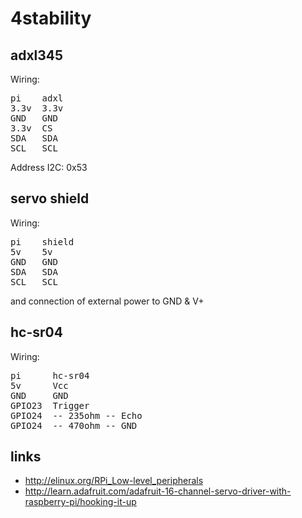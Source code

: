 4stability
==========

adxl345
-------

Wiring:

<pre>
pi    adxl
3.3v  3.3v
GND   GND
3.3v  CS
SDA   SDA
SCL   SCL
</pre>

Address I2C: 0x53


servo shield
------------

Wiring:

<pre>
pi    shield
5v    5v
GND   GND
SDA   SDA
SCL   SCL
</pre>

and connection of external power to GND & V+


hc-sr04
-------

Wiring:

<pre>
pi      hc-sr04
5v      Vcc
GND     GND
GPIO23  Trigger
GPIO24  -- 235ohm -- Echo
GPIO24  -- 470ohm -- GND
</pre>


links
-----

+ http://elinux.org/RPi_Low-level_peripherals
+ http://learn.adafruit.com/adafruit-16-channel-servo-driver-with-raspberry-pi/hooking-it-up
